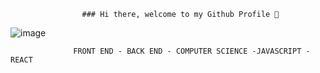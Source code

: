                     ### Hi there, welcome to my Github Profile 👋

![image](https://user-images.githubusercontent.com/113412699/208168701-c0aa56cf-02a0-43dd-914f-528be0c80f37.png)


                  FRONT END - BACK END - COMPUTER SCIENCE -JAVASCRIPT - REACT 
